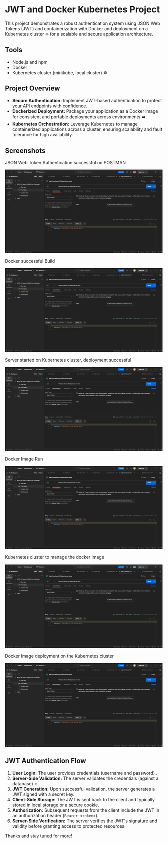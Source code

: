 # JWT and Docker Kubernetes Project 

This project demonstrates a robust authentication system using JSON Web Tokens (JWT)  and containerization with Docker and deployment on a Kubernetes cluster ⎈ for a scalable and secure application architecture.

## Tools

- Node.js and npm
- Docker 
- Kubernetes cluster (minikube, local cluster) ☸️

## Project Overview

- **Secure Authentication:** Implement JWT-based authentication to protect your API endpoints with confidence.
- **Dockerized Deployment:** Package your application as a Docker image for consistent and portable deployments across environments ➡️.
- **Kubernetes Orchestration:** Leverage Kubernetes to manage containerized applications across a cluster, ensuring scalability and fault tolerance for high availability.

## Screenshots

JSON Web Token Authentication successful on POSTMAN

![](images/SS_01.png)

Docker successful Build

![](images/SS_01.png)

Server started on Kubernetes cluster, deployment successful

![](images/SS_01.png)

Docker Image Run

![](images/SS_01.png)

Kubernetes cluster to manage the docker image

![](images/SS_01.png)

Docker Image deployment on the Kubernetes cluster

![](images/SS_01.png)

## JWT Authentication Flow

1. **User Login:** The user provides credentials (username and password) .
2. **Server-Side Validation:** The server validates the credentials (against a database) ️‍♀️.
3. **JWT Generation:** Upon successful validation, the server generates a JWT signed with a secret key.
4. **Client-Side Storage:** The JWT is sent back to the client and typically stored in local storage or a secure cookie.
5. **Authorization:** Subsequent requests from the client include the JWT in an authorization header (`Bearer <token>`).
6. **Server-Side Verification:** The server verifies the JWT's signature and validity before granting access to protected resources.

Thanks and stay tuned for more!
